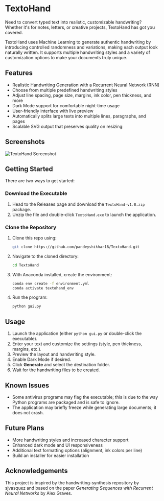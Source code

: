 # TextoHand

Need to convert typed text into realistic, customizable handwriting? Whether it's for notes, letters, or creative projects, TextoHand has got you covered.

TextoHand uses Machine Learning to generate authentic handwriting by introducing controlled randomness and variations, making each output look naturally written. It supports multiple handwriting styles and a variety of customization options to make your documents truly unique.

## Features

- Realistic Handwriting Generation with a Recurrent Neural Network (RNN)
- Choose from multiple predefined handwriting styles
- Adjust line spacing, page size, margins, ink color, pen thickness, and more
- Dark Mode support for comfortable night-time usage
- User-friendly interface with live preview
- Automatically splits large texts into multiple lines, paragraphs, and pages
- Scalable SVG output that preserves quality on resizing

## Screenshots

![TextoHand Screenshot](https://github.com/pandeyshikhar18/TextoHand/assets/screen1.png)

## Getting Started

There are two ways to get started:

### Download the Executable

1. Head to the Releases page and download the `TextoHand-v1.0.zip` package.
2. Unzip the file and double-click `TextoHand.exe` to launch the application.

### Clone the Repository

1. Clone this repo using:
    ```bash
    git clone https://github.com/pandeyshikhar18/TextoHand.git
    ```
2. Navigate to the cloned directory:
    ```bash
    cd TextoHand
    ```
3. With Anaconda installed, create the environment:
    ```bash
    conda env create -f environment.yml
    conda activate textohand_env
    ```
4. Run the program:
    ```bash
    python gui.py
    ```

## Usage

1. Launch the application (either `python gui.py` or double-click the executable).
2. Enter your text and customize the settings (style, pen thickness, margins, etc.).
3. Preview the layout and handwriting style.
4. Enable Dark Mode if desired.
5. Click **Generate** and select the destination folder.
6. Wait for the handwriting files to be created.

## Known Issues

- Some antivirus programs may flag the executable; this is due to the way Python programs are packaged and is safe to ignore.
- The application may briefly freeze while generating large documents; it does not crash.

## Future Plans

- More handwriting styles and increased character support
- Enhanced dark mode and UI responsiveness
- Additional text formatting options (alignment, ink colors per line)
- Build an installer for easier installation

## Acknowledgements

This project is inspired by the handwriting-synthesis repository by sjvasquez and based on the paper *Generating Sequences with Recurrent Neural Networks* by Alex Graves.
